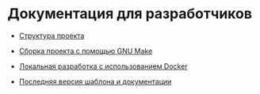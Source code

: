 # Документация для разработчиков

- [Структура проекта](structure.md)
- [Сборка проекта с помощью GNU Make](make.md)
- [Локальная разработка с использованием Docker](docker.md)

- [Последняя версия шаблона и документации](https://github.com/dobrosite/site-template#readme)
